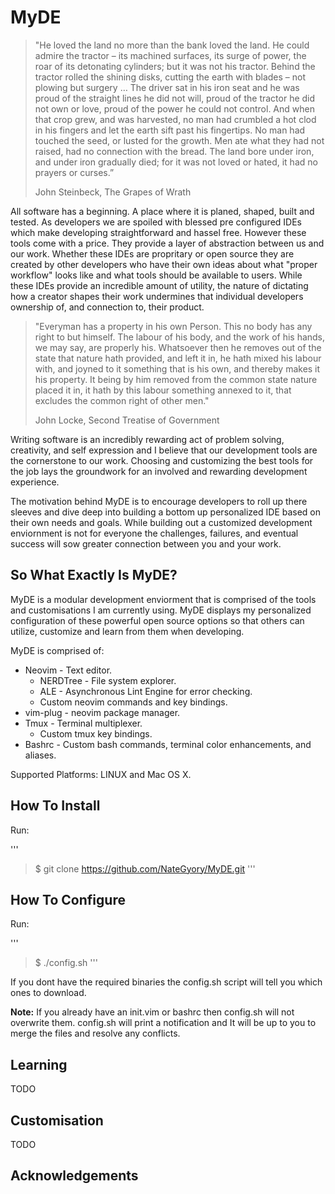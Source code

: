 # MyDE

>"He loved the land no more than the bank loved the land. He could admire the tractor – its machined surfaces, its surge of power, the roar of its detonating cylinders; but it was not his tractor. Behind the tractor rolled the shining disks, cutting the earth with blades – not plowing but surgery … The driver sat in his iron seat and he was proud of the straight lines he did not will, proud of the tractor he did not own or love, proud of the power he could not control. And when that crop grew, and was harvested, no man had crumbled a hot clod in his fingers and let the earth sift past his fingertips. No man had touched the seed, or lusted for the growth. Men ate what they had not raised, had no connection with the bread. The land bore under iron, and under iron gradually died; for it was not loved or hated, it had no prayers or curses.”
>
>John Steinbeck, The Grapes of Wrath

All software has a beginning. A place where it is planed, shaped, built and tested. As developers we are spoiled with blessed pre configured IDEs which make developing straightforward and hassel free. However these tools come with a price. They provide a layer of abstraction between us and our work. Whether these IDEs are propritary or open source they are created by other developers who have their own ideas about what "proper workflow" looks like and what tools should be available to users. While these IDEs provide an incredible amount of utility, the nature of dictating how a creator shapes their work undermines that individual developers ownership of, and connection to, their product.

>"Everyman has a property in his own Person. This no body has any right to but himself. The labour of his body, and the work of his hands, we may say, are properly his. Whatsoever then he removes out of the state that nature hath provided, and left it in, he hath mixed his labour with, and joyned to it something that is his own, and thereby makes it his property. It being by him removed from the common state nature placed it in, it hath by this labour something annexed to it, that excludes the common right of other men."
>
>John Locke, Second Treatise of Government

Writing software is an incredibly rewarding act of problem solving, creativity, and self expression and I believe that our development tools are the cornerstone to our work. Choosing and customizing the best tools for the job lays the groundwork for an involved and rewarding development experience.

The motivation behind MyDE is to encourage developers to roll up there sleeves and dive deep into building a bottom up personalized IDE based on their own needs and goals. While building out a customized development enviornment is not for everyone the challenges, failures, and eventual success will sow greater connection between you and your work.

## So What Exactly Is MyDE?

MyDE is a modular development enviorment that is comprised of the tools and customisations I am currently using. MyDE displays my personalized configuration of these powerful open source options so that others can utilize, customize and learn from them when developing.

MyDE is comprised of:

* Neovim - Text editor.
  * NERDTree - File system explorer.
  * ALE - Asynchronous Lint Engine for error checking.
  * Custom neovim commands and key bindings.
* vim-plug - neovim package manager.
* Tmux - Terminal multiplexer.
  * Custom tmux key bindings.
* Bashrc - Custom bash commands, terminal color enhancements, and aliases.

Supported Platforms: LINUX and Mac OS X.

## How To Install

Run:

'''
>$ git clone https://github.com/NateGyory/MyDE.git
'''

## How To Configure

Run:

'''
>$ ./config.sh
'''

If you dont have the required binaries the config.sh script will tell you which ones to download.

**Note:** If you already have an init.vim or bashrc then config.sh will not overwrite them. config.sh will print a notification and It will be up to you to merge the files and resolve any conflicts.

## Learning
TODO

## Customisation
TODO

## Acknowledgements

